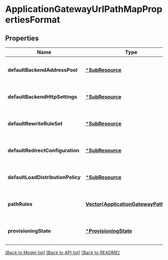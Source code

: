 # ApplicationGatewayUrlPathMapPropertiesFormat


## Properties
Name | Type | Description | Notes
------------ | ------------- | ------------- | -------------
**defaultBackendAddressPool** | [***SubResource**](SubResource.md) |  | [optional] [default to nothing]
**defaultBackendHttpSettings** | [***SubResource**](SubResource.md) |  | [optional] [default to nothing]
**defaultRewriteRuleSet** | [***SubResource**](SubResource.md) |  | [optional] [default to nothing]
**defaultRedirectConfiguration** | [***SubResource**](SubResource.md) |  | [optional] [default to nothing]
**defaultLoadDistributionPolicy** | [***SubResource**](SubResource.md) |  | [optional] [default to nothing]
**pathRules** | [**Vector{ApplicationGatewayPathRule}**](ApplicationGatewayPathRule.md) | Path rule of URL path map resource. | [optional] [default to nothing]
**provisioningState** | [***ProvisioningState**](ProvisioningState.md) |  | [optional] [default to nothing]


[[Back to Model list]](../README.md#models) [[Back to API list]](../README.md#api-endpoints) [[Back to README]](../README.md)


